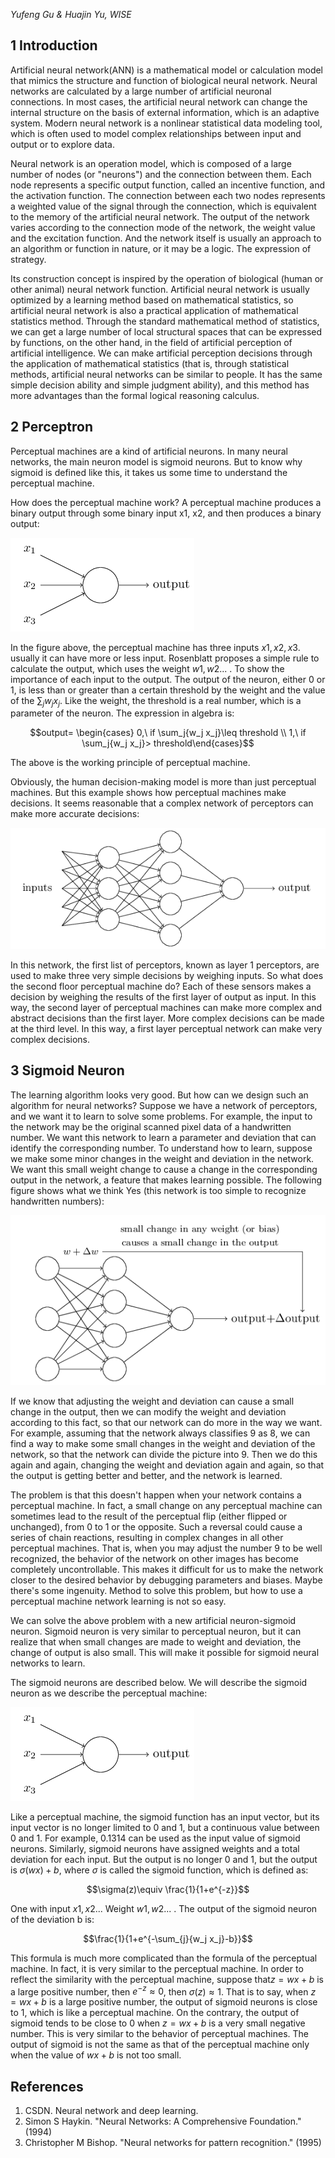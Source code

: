 <script type="text/javascript" async src="https://cdn.mathjax.org/mathjax/latest/MathJax.js?config=TeX-MML-AM_CHTML"> </script>

<script type="text/x-mathjax-config">
 MathJax.Hub.Config({	
tex2jax: {inlineMath: [['$', '$']]},	
messageStyle: "none"	
});	
</script>
*Yufeng Gu & Huajin Yu, WISE*



## 1 Introduction

Artificial neural network(ANN) is a mathematical model or calculation model that mimics the structure and function of biological neural network. Neural networks are calculated by a large number of artificial neuronal connections. In most cases, the artificial neural network can change the internal structure on the basis of external information, which is an adaptive system. Modern neural network is a nonlinear statistical data modeling tool, which is often used to model complex relationships between input and output or to explore data.  

Neural network is an operation model, which is composed of a large number of nodes (or "neurons") and the connection between them. Each node represents a specific output function, called an incentive function, and the activation function. The connection between each two nodes represents a weighted value of the signal through the connection, which is equivalent to the memory of the artificial neural network. The output of the network varies according to the connection mode of the network, the weight value and the excitation function. And the network itself is usually an approach to an algorithm or function in nature, or it may be a logic. The expression of strategy.

Its construction concept is inspired by the operation of biological (human or other animal) neural network function. Artificial neural network is usually optimized by a learning method based on mathematical statistics, so artificial neural network is also a practical application of mathematical statistics method. Through the standard mathematical method of statistics, we can get a large number of local structural spaces that can be expressed by functions, on the other hand, in the field of artificial perception of artificial intelligence. We can make artificial perception decisions through the application of mathematical statistics (that is, through statistical methods, artificial neural networks can be similar to people. It has the same simple decision ability and simple judgment ability), and this method has more advantages than the formal logical reasoning calculus.

## 2 Perceptron 

Perceptual machines are a kind of artificial neurons. In many neural networks, the main neuron model is sigmoid neurons. But to know why sigmoid is defined like this, it takes us some time to understand the perceptual machine.

How does the perceptual machine work? A perceptual machine produces a binary output through some binary input x1, x2, and then produces a binary output:

![Figure1: Perceptron](/homework/6-1.jpg)



In the figure above, the perceptual machine has three inputs $x1, x2, x3$. usually it can have more or less input. Rosenblatt proposes a simple rule to calculate the output, which uses the weight $w1, w2...$ . To show the importance of each input to the output. The output of the neuron, either 0 or 1, is less than or greater than a certain threshold by the weight and the value of the $\sum_{j}w_jx_j$. Like the weight, the threshold is a real number, which is a parameter of the neuron. The expression in algebra is:

$$output= \begin{cases} 0,\ if \sum_j{w_j x_j}\leq threshold \\ 1,\ if \sum_j{w_j x_j}> threshold\end{cases}$$

The above is the working principle of perceptual machine.

Obviously, the human decision-making model is more than just perceptual machines. But this example shows how perceptual machines make decisions. It seems reasonable that a complex network of perceptors can make more accurate decisions:

![Figure3: Perceptron](/homework/6-3.jpg)

In this network, the first list of perceptors, known as layer 1 perceptors, are used to make three very simple decisions by weighing inputs. So what does the second floor perceptual machine do? Each of these sensors makes a decision by weighing the results of the first layer of output as input. In this way, the second layer of perceptual machines can make more complex and abstract decisions than the first layer. More complex decisions can be made at the third level. In this way, a first layer perceptual network can make very complex decisions.

## 3 Sigmoid Neuron

The learning algorithm looks very good. But how can we design such an algorithm for neural networks? Suppose we have a network of perceptors, and we want it to learn to solve some problems. For example, the input to the network may be the original scanned pixel data of a handwritten number. We want this network to learn a parameter and deviation that can identify the corresponding number. To understand how to learn, suppose we make some minor changes in the weight and deviation in the network. We want this small weight change to cause a change in the corresponding output in the network, a feature that makes learning possible. The following figure shows what we think Yes (this network is too simple to recognize handwritten numbers):

![Figure4: Perceptron](/homework/6-4.jpg)

If we know that adjusting the weight and deviation can cause a small change in the output, then we can modify the weight and deviation according to this fact, so that our network can do more in the way we want. For example, assuming that the network always classifies 9 as 8, we can find a way to make some small changes in the weight and deviation of the network, so that the network can divide the picture into 9. Then we do this again and again, changing the weight and deviation again and again, so that the output is getting better and better, and the network is learned.

The problem is that this doesn't happen when your network contains a perceptual machine. In fact, a small change on any perceptual machine can sometimes lead to the result of the perceptual flip (either flipped or unchanged), from 0 to 1 or the opposite. Such a reversal could cause a series of chain reactions, resulting in complex changes in all other perceptual machines. That is, when you may adjust the number 9 to be well recognized, the behavior of the network on other images has become completely uncontrollable. This makes it difficult for us to make the network closer to the desired behavior by debugging parameters and biases. Maybe there's some ingenuity. Method to solve this problem, but how to use a perceptual machine network learning is not so easy.

We can solve the above problem with a new artificial neuron-sigmoid neuron. Sigmoid neuron is very similar to perceptual neuron, but it can realize that when small changes are made to weight and deviation, the change of output is also small. This will make it possible for sigmoid neural networks to learn.

The sigmoid neurons are described below. We will describe the sigmoid neuron as we describe the perceptual machine:

![Figure1: Perceptron](/homework/6-1.jpg)

Like a perceptual machine, the sigmoid function has an input vector, but its input vector is no longer limited to 0 and 1, but a continuous value between 0 and 1. For example, 0.1314 can be used as the input value of sigmoid neurons. Similarly, sigmoid neurons have assigned weights and a total deviation for each input. But the output is no longer 0 and 1, but the output is $σ(wx)+b$, where $σ​$ is called the sigmoid function, which is defined as:

$$\sigma(z)\equiv \frac{1}{1+e^{-z}}$$

One with input $x1, x2...$ Weight $w1, w2...$ . The output of the sigmoid neuron of the deviation b is:

$$\frac{1}{1+e^{-\sum_{j}{w_j x_j}-b}}$$

This formula is much more complicated than the formula of the perceptual machine. In fact, it is very similar to the perceptual machine. In order to reflect the similarity with the perceptual machine, suppose that$z=wx+b$ is a large positive number, then $e^{-z} \approx 0$, then $σ (z) \approx 1$. That is to say, when  $z=wx+b$ is a large positive number, the output of sigmoid neurons is close to 1, which is like a perceptual machine. On the contrary, the output of sigmoid tends to be close to 0 when $z=wx+b$ is a very small negative number. This is very similar to the behavior of perceptual machines. The output of sigmoid is not the same as that of the perceptual machine only when the value of $wx +b$ is not too small.

## References

1. CSDN. Neural network and deep learning. 
2. Simon S Haykin. "Neural Networks: A Comprehensive Foundation." (1994)
3. Christopher M Bishop. "Neural networks for pattern recognition." (1995)


